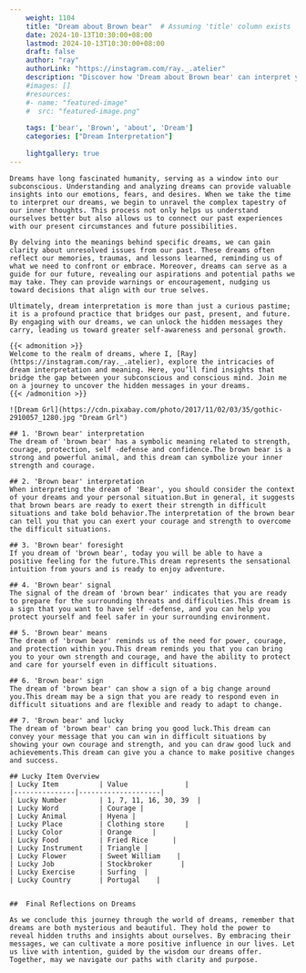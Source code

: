 ```yaml
---
    weight: 1104
    title: "Dream about Brown bear"  # Assuming 'title' column exists
    date: 2024-10-13T10:30:00+08:00
    lastmod: 2024-10-13T10:30:00+08:00
    draft: false
    author: "ray"
    authorLink: "https://instagram.com/ray._.atelier"
    description: "Discover how 'Dream about Brown bear' can interpret your future and uncover its significant meanings in your life."
    #images: []
    #resources:
    #- name: "featured-image"
    #  src: "featured-image.png"
    
    tags: ['bear', 'Brown', 'about', 'Dream']
    categories: ["Dream Interpretation"]
    
    lightgallery: true
---
```

    
    Dreams have long fascinated humanity, serving as a window into our subconscious. Understanding and analyzing dreams can provide valuable insights into our emotions, fears, and desires. When we take the time to interpret our dreams, we begin to unravel the complex tapestry of our inner thoughts. This process not only helps us understand ourselves better but also allows us to connect our past experiences with our present circumstances and future possibilities.
    
    By delving into the meanings behind specific dreams, we can gain clarity about unresolved issues from our past. These dreams often reflect our memories, traumas, and lessons learned, reminding us of what we need to confront or embrace. Moreover, dreams can serve as a guide for our future, revealing our aspirations and potential paths we may take. They can provide warnings or encouragement, nudging us toward decisions that align with our true selves.
    
    Ultimately, dream interpretation is more than just a curious pastime; it is a profound practice that bridges our past, present, and future. By engaging with our dreams, we can unlock the hidden messages they carry, leading us toward greater self-awareness and personal growth.
    
    {{< admonition >}}
    Welcome to the realm of dreams, where I, [Ray](https://instagram.com/ray._.atelier), explore the intricacies of dream interpretation and meaning. Here, you’ll find insights that bridge the gap between your subconscious and conscious mind. Join me on a journey to uncover the hidden messages in your dreams.
    {{< /admonition >}}
    
    ![Dream Grl](https://cdn.pixabay.com/photo/2017/11/02/03/35/gothic-2910057_1280.jpg "Dream Grl")
    
    ## 1. 'Brown bear' interpretation
    The dream of 'brown bear' has a symbolic meaning related to strength, courage, protection, self -defense and confidence.The brown bear is a strong and powerful animal, and this dream can symbolize your inner strength and courage.
    
    ## 2. 'Brown bear' interpretation
    When interpreting the dream of 'Bear', you should consider the context of your dreams and your personal situation.But in general, it suggests that brown bears are ready to exert their strength in difficult situations and take bold behavior.The interpretation of the brown bear can tell you that you can exert your courage and strength to overcome the difficult situations.
    
    ## 3. 'Brown bear' foresight
    If you dream of 'brown bear', today you will be able to have a positive feeling for the future.This dream represents the sensational intuition from yours and is ready to enjoy adventure.
    
    ## 4. 'Brown bear' signal
    The signal of the dream of 'brown bear' indicates that you are ready to prepare for the surrounding threats and difficulties.This dream is a sign that you want to have self -defense, and you can help you protect yourself and feel safer in your surrounding environment.
    
    ## 5. 'Brown bear' means
    The dream of 'brown bear' reminds us of the need for power, courage, and protection within you.This dream reminds you that you can bring you to your own strength and courage, and have the ability to protect and care for yourself even in difficult situations.
    
    ## 6. 'Brown bear' sign
    The dream of 'brown bear' can show a sign of a big change around you.This dream may be a sign that you are ready to respond even in difficult situations and are flexible and ready to adapt to change.
    
    ## 7. 'Brown bear' and lucky
    The dream of 'brown bear' can bring you good luck.This dream can convey your message that you can win in difficult situations by showing your own courage and strength, and you can draw good luck and achievements.This dream can give you a chance to make positive changes and success.
    
    ## Lucky Item Overview
    | Lucky Item          | Value              |
    |---------------|--------------------|
    | Lucky Number        | 1, 7, 11, 16, 30, 39  |
    | Lucky Word          | Courage |
    | Lucky Animal        | Hyena |
    | Lucky Place         | Clothing store     |
    | Lucky Color         | Orange     |
    | Lucky Food          | Fried Rice      |
    | Lucky Instrument    | Triangle |
    | Lucky Flower        | Sweet William    |
    | Lucky Job           | Stockbroker       |
    | Lucky Exercise      | Surfing  |
    | Lucky Country       | Portugal    |
    
    
    ##  Final Reflections on Dreams
    
    As we conclude this journey through the world of dreams, remember that dreams are both mysterious and beautiful. They hold the power to reveal hidden truths and insights about ourselves. By embracing their messages, we can cultivate a more positive influence in our lives. Let us live with intention, guided by the wisdom our dreams offer. Together, may we navigate our paths with clarity and purpose.
    